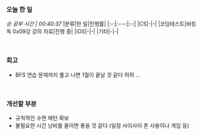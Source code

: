 ### 오늘 한 일
_순 공부 시간 | 00:40:37_
|분류|한 일|진행률|
|:-:|:---:|:-:|
|CS|-|-|
|코딩테스트|바킹독 0x09강 강의 자료|진행 중|
|iOS|-|-|
|기타|-|-|

<br>

### 회고
- BFS 연습 문제까지 풀고 나면 1월이 끝날 것 같다 허허 ...

<br>

### 개선할 부분
- 규칙적인 수면 패턴 확보
- 불필요한 시간 낭비를 줄이면 좋을 것 같다 (일정 사이사이 폰 사용이나 게임 등)
